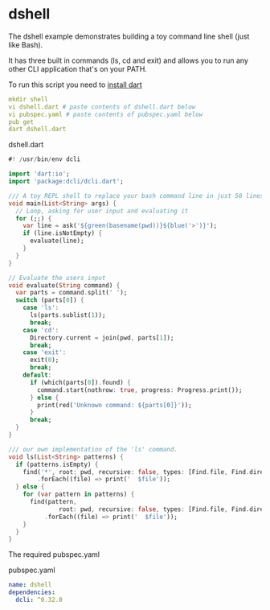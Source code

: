 # dshell

The dshell example demonstrates building a toy command line shell (just like Bash).

It has three built in commands (ls, cd and exit) and allows you to run any other CLI application that's on your PATH.

To run this script you need to [install dart](../../dcli-tools-1/dcli-install.md)

```yaml
mkdir shell
vi dshell.dart # paste contents of dshell.dart below
vi pubspec.yaml # paste contents of pubspec.yaml below
pub get
dart dshell.dart
```

dshell.dart

```dart
#! /usr/bin/env dcli

import 'dart:io';
import 'package:dcli/dcli.dart';

/// A toy REPL shell to replace your bash command line in just 50 lines of dart.
void main(List<String> args) {
  // Loop, asking for user input and evaluating it
  for (;;) {
    var line = ask('${green(basename(pwd))}${blue('>')}');
    if (line.isNotEmpty) {
      evaluate(line);
    }
  }
}

// Evaluate the users input
void evaluate(String command) {
  var parts = command.split(' ');
  switch (parts[0]) {
    case 'ls':
      ls(parts.sublist(1));
      break;
    case 'cd':
      Directory.current = join(pwd, parts[1]);
      break;
    case 'exit':
      exit(0);
      break;
    default:
      if (which(parts[0]).found) {
        command.start(nothrow: true, progress: Progress.print());
      } else {
        print(red('Unknown command: ${parts[0]}'));
      }
      break;
  }
}

/// our own implementation of the 'ls' command.
void ls(List<String> patterns) {
  if (patterns.isEmpty) {
    find('*', root: pwd, recursive: false, types: [Find.file, Find.directory])
        .forEach((file) => print('  $file'));
  } else {
    for (var pattern in patterns) {
      find(pattern,
              root: pwd, recursive: false, types: [Find.file, Find.directory])
          .forEach((file) => print('  $file'));
    }
  }
}
```

The required pubspec.yaml

pubspec.yaml

```yaml
name: dshell
dependencies: 
  dcli: ^0.32.0
```
